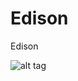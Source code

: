 Edison
========

Edison

![alt tag](https://raw.githubusercontent.com/colealanroberts/Edison/master/edison-screenshot.png)
